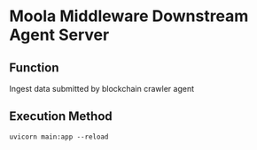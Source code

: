 # Moola Middleware Downstream Agent Server

## Function
Ingest data submitted by blockchain crawler agent

## Execution Method 
```
uvicorn main:app --reload
```